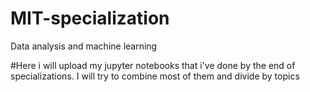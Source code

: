 # MIT-specialization
Data analysis and machine learning

#Here i will upload my jupyter notebooks that i've done by the end of specializations. I will try to combine most of them and divide by topics
